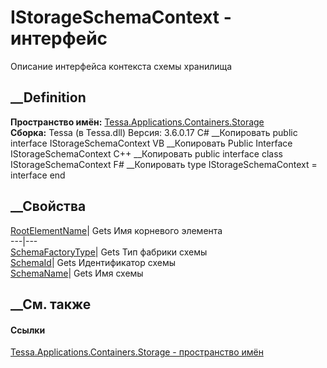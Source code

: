 # IStorageSchemaContext - интерфейс
Описание интерфейса контекста схемы хранилища
## __Definition
 **Пространство имён:**
[Tessa.Applications.Containers.Storage](N_Tessa_Applications_Containers_Storage.htm)  
 **Сборка:** Tessa (в Tessa.dll) Версия: 3.6.0.17
C# __Копировать
     public interface IStorageSchemaContext
VB __Копировать
     Public Interface IStorageSchemaContext
C++ __Копировать
     public interface class IStorageSchemaContext
F# __Копировать
     type IStorageSchemaContext = interface end
##  __Свойства
[RootElementName](P_Tessa_Applications_Containers_Storage_IStorageSchemaContext_RootElementName.htm)|
Gets Имя корневого элемента  
---|---  
[SchemaFactoryType](P_Tessa_Applications_Containers_Storage_IStorageSchemaContext_SchemaFactoryType.htm)|
Gets Тип фабрики схемы  
[SchemaId](P_Tessa_Applications_Containers_Storage_IStorageSchemaContext_SchemaId.htm)|
Gets Идентификатор схемы  
[SchemaName](P_Tessa_Applications_Containers_Storage_IStorageSchemaContext_SchemaName.htm)|
Gets Имя схемы  
## __См. также
#### Ссылки
[Tessa.Applications.Containers.Storage - пространство
имён](N_Tessa_Applications_Containers_Storage.htm)
